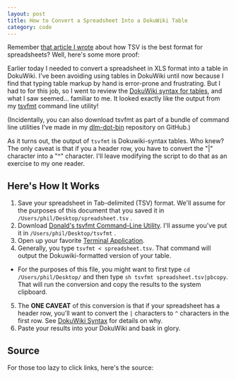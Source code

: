 ```yaml
---
layout: post
title: How to Convert a Spreadsheet Into a DokuWiki Table
category: code
---
```


Remember [that article I wrote](http://donaldmerand.com/code/2011/09/20/tsv-the-best-spreadsheet-format.html) about how TSV is the best format for spreadsheets? Well, here's some more proof:

Earlier today I needed to convert a spreadsheet in XLS format into a table in DokuWiki. I've been avoiding using tables in DokuWiki until now because I find that typing table markup by hand is error-prone and frustrating. But I had to for this job, so I went to review the [DokuWiki syntax for tables](http://www.dokuwiki.org/syntax#tables), and what I saw seemed... familiar to me. It looked exactly like the output from my [tsvfmt](https://github.com/dmerand/dlm-dot-bin/blob/master/tsvfmt) command line utility!

(Incidentally, you can also download tsvfmt as part of a bundle of command line utilities I've made in my [dlm-dot-bin](https://github.com/dmerand/dlm-dot-bin) repository on GitHub.)

As it turns out, the output of `tsvfmt` is Dokuwiki-syntax tables. Who knew? The only caveat is that if you a header row, you have to convert the "|" character into a "^" character. I'll leave modifying the script to do that as an exercise to my one reader.


Here's How It Works
-------------------

1.  Save your spreadsheet in Tab-delimited (TSV) format. We'll assume
    for the purposes of this document that you saved it in
    `/Users/phil/Desktop/spreadsheet.tsv` .
2.  Download [Donald's tsvfmt Command-Line Utility](https://github.com/dmerand/dlm-dot-bin/blob/master/tsvfmt "https://github.com/dmerand/dlm-dot-bin/blob/master/tsvfmt").
    I'll assume you've put it in `/Users/phil/Desktop/tsvfmt` .
3.  Open up your favorite [Terminal Application](http://www.iterm2.com/ "http://www.iterm2.com/").
4.  Generally, you type `tsvfmt < spreadsheet.tsv`. That command will
    output the Dokuwiki-formatted version of your table.
  - For the purposes of this file, you might want to first type `cd /Users/phil/Desktop/` and then type `sh tsvfmt spreadsheet.tsv|pbcopy`. That will run the conversion and copy the results to the system clipboard.
5.  The **ONE CAVEAT** of this conversion is that if your spreadsheet
    has a header row, you'll want to convert the `|` characters to `^`
    characters in the first row. See [DokuWiki Syntax](http://www.dokuwiki.org/syntax#tables "http://www.dokuwiki.org/syntax#tables")
    for details on why.
6.  Paste your results into your DokuWiki and bask in glory.


Source
------

For those too lazy to click links, here's the source:

<script src="https://gist.github.com/2577157.js"> </script>
